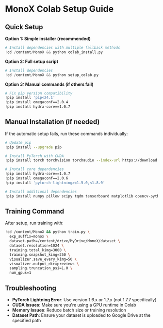 # MonoX Colab Setup Guide

## Quick Setup

**Option 1: Simple installer (recommended)**
```python
# Install dependencies with multiple fallback methods
!cd /content/MonoX && python colab_install.py
```

**Option 2: Full setup script**
```python
# Install dependencies
!cd /content/MonoX && python setup_colab.py
```

**Option 3: Manual commands (if others fail)**
```bash
# Fix pip version compatibility
!pip install 'pip<24.1'
!pip install omegaconf==2.0.4
!pip install hydra-core==1.0.7
```

## Manual Installation (if needed)

If the automatic setup fails, run these commands individually:

```bash
# Update pip
!pip install --upgrade pip

# Install PyTorch with CUDA
!pip install torch torchvision torchaudio --index-url https://download.pytorch.org/whl/cu118

# Install core dependencies  
!pip install hydra-core==1.0.7
!pip install omegaconf==2.0.6
!pip install 'pytorch-lightning>=1.5.0,<1.8.0'

# Install additional dependencies
!pip install numpy pillow scipy tqdm tensorboard matplotlib opencv-python imageio imageio-ffmpeg ninja psutil scikit-learn pandas
```

## Training Command

After setup, run training with:

```bash
!cd /content/MonoX && python train.py \
  exp_suffix=monox \
  dataset.path=/content/drive/MyDrive/MonoX/dataset \
  dataset.resolution=1024 \
  training.total_kimg=3000 \
  training.snapshot_kimg=250 \
  visualizer.save_every_kimg=50 \
  visualizer.output_dir=previews \
  sampling.truncation_psi=1.0 \
  num_gpus=1
```

## Troubleshooting

- **PyTorch Lightning Error**: Use version 1.6.x or 1.7.x (not 1.7.7 specifically)
- **CUDA Issues**: Make sure you're using a GPU runtime in Colab
- **Memory Issues**: Reduce batch size or training resolution
- **Dataset Path**: Ensure your dataset is uploaded to Google Drive at the specified path